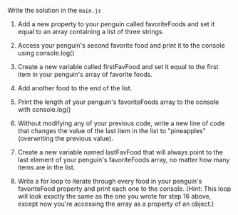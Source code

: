 Write the solution in the `main.js`

1. Add a new property to your penguin called favoriteFoods and set it equal to an array containing a list of three strings.

2. Access your penguin's second favorite food and print it to the console using console.log()

3. Create a new variable called firstFavFood and set it equal to the first item in your penguin's array of favorite foods.

4. Add another food to the end of the list.

5. Print the length of your penguin's favoriteFoods array to the console with console.log()

6. Without modifying any of your previous code, write a new line of code that changes the value of the last item in the list to "pineapples" (overwriting the previous value).

7. Create a new variable named lastFavFood that will always point to the last element of your penguin's favoriteFoods array, no matter how many items are in the list.

8. Write a for loop to iterate through every food in your penguin's favoriteFood property and print each one to the console. (Hint: This loop will look exactly the same as the one you wrote for step 16 above, except now you're accessing the array as a property of an object.)
